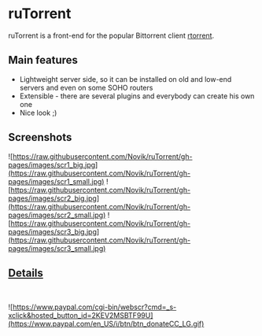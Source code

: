 ruTorrent
=========

ruTorrent is a front-end for the popular Bittorrent client [rtorrent](http://rakshasa.github.io/rtorrent).

Main features
-------------

* Lightweight server side, so it can be installed on old and low-end servers and even on some SOHO routers
* Extensible - there are several plugins and everybody can create his own one
* Nice look ;) 

Screenshots
-----------

![https://raw.githubusercontent.com/Novik/ruTorrent/gh-pages/images/scr1_big.jpg](https://raw.githubusercontent.com/Novik/ruTorrent/gh-pages/images/scr1_small.jpg)
![https://raw.githubusercontent.com/Novik/ruTorrent/gh-pages/images/scr2_big.jpg](https://raw.githubusercontent.com/Novik/ruTorrent/gh-pages/images/scr2_small.jpg)
![https://raw.githubusercontent.com/Novik/ruTorrent/gh-pages/images/scr3_big.jpg](https://raw.githubusercontent.com/Novik/ruTorrent/gh-pages/images/scr3_small.jpg)

[Details](https://github.com/Novik/ruTorrent/wiki)
-----------
<br/>

![https://www.paypal.com/cgi-bin/webscr?cmd=_s-xclick&hosted_button_id=2KEV2MSBTF99U](https://www.paypal.com/en_US/i/btn/btn_donateCC_LG.gif)

